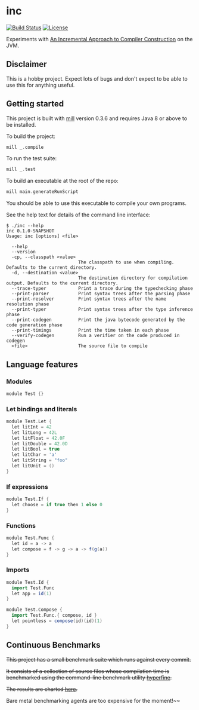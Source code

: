 # inc

[![Build Status](https://api.travis-ci.org/DavidGregory084/inc.svg)](https://travis-ci.org/DavidGregory084/inc)
[![License](https://img.shields.io/github/license/DavidGregory084/inc.svg)](https://opensource.org/licenses/Apache-2.0)

Experiments with [An Incremental Approach to Compiler Construction](http://scheme2006.cs.uchicago.edu/11-ghuloum.pdf) on the JVM.

## Disclaimer

This is a hobby project. Expect lots of bugs and don't expect to be able to use this for anything useful.

## Getting started

This project is built with [mill](https://www.lihaoyi.com/mill/) version 0.3.6 and requires Java 8 or above to be installed.

To build the project:

```scala
mill _.compile
```

To run the test suite:

```scala
mill _.test
```

To build an executable at the root of the repo:

```scala
mill main.generateRunScript
```

You should be able to use this executable to compile your own programs.

See the help text for details of the command line interface:

```
$ ./inc --help
inc 0.1.0-SNAPSHOT
Usage: inc [options] <file>

  --help
  --version
  -cp, --classpath <value>
                           The classpath to use when compiling. Defaults to the current directory.
  -d, --destination <value>
                           The destination directory for compilation output. Defaults to the current directory.
  --trace-typer            Print a trace during the typechecking phase
  --print-parser           Print syntax trees after the parsing phase
  --print-resolver         Print syntax trees after the name resolution phase
  --print-typer            Print syntax trees after the type inference phase
  --print-codegen          Print the java bytecode generated by the code generation phase
  --print-timings          Print the time taken in each phase
  --verify-codegen         Run a verifier on the code produced in codegen
  <file>                   The source file to compile
```

## Language features

### Modules

```scala
module Test {}
```

### Let bindings and literals

```scala
module Test.Let {
  let litInt = 42
  let litLong = 42L
  let litFloat = 42.0F
  let litDouble = 42.0D
  let litBool = true
  let litChar = 'a' 
  let litString = "foo"
  let litUnit = ()
}
```

### If expressions

```scala
module Test.If {
  let choose = if true then 1 else 0
}
```

### Functions

```scala
module Test.Func {
  let id = a -> a
  let compose = f -> g -> a -> f(g(a))
}
```

### Imports

```scala
module Test.Id {
  import Test.Func
  let app = id(1)
}

module Test.Compose {
  import Test.Func.{ compose, id }
  let pointless = compose(id)(id)(1)
}
```

## Continuous Benchmarks

~~This project has a small benchmark suite which runs against every commit.~~

~~It consists of a collection of source files whose compilation time is benchmarked using the command-line benchmark utility [hyperfine](https://github.com/sharkdp/hyperfine).~~

~~The results are charted [here](http://ec2-3-8-136-202.eu-west-2.compute.amazonaws.com:3000/d/v0rJ3CvZk/benchmark-results?orgId=1&refresh=1m).~~

Bare metal benchmarking agents are too expensive for the moment!~~
